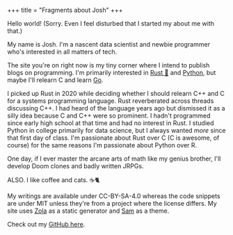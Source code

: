 +++
title = "Fragments about Josh"
+++

Hello world! (Sorry. Even I feel disturbed that I started my about me with that.)

My name is Josh. I'm a nascent data scientist and newbie programmer who's interested in all matters of tech.

The site you're on right now is my tiny corner where I intend to publish blogs on programming. I'm primarily interested in [Rust 🦀](https://www.rust-lang.org/) and [Python](https://www.python.org/), but maybe I'll relearn C and learn [Go](https://golang.org/).

I picked up Rust in 2020 while deciding whether I should relearn C++ and C for a systems programming language. Rust reverberated across threads discussing C++. I had heard of the language years ago but dismissed it as a silly idea because C and C++ were so prominent. I hadn't programmed since early high school at that time and had no interest in Rust. I studied Python in college primarily for data science, but I always wanted _more_ since that first day of class. I'm passionate about Rust over C (C is awesome, of course) for the same reasons I'm passionate about Python over R.

One day, if I ever master the arcane arts of math like my genius brother, I'll develop Doom clones and badly written JRPGs.

ALSO. I like coffee and cats. ☕🐈

My writings are available under CC-BY-SA-4.0 whereas the code snippets are under MIT unless they're from a project where the license differs. My site uses [Zola](https://getzola.org) as a static generator and [Sam](https://www.getzola.org/themes/sam/) as a theme.

Check out my [GitHub here](https://github.com/joshuamegnauth54).
